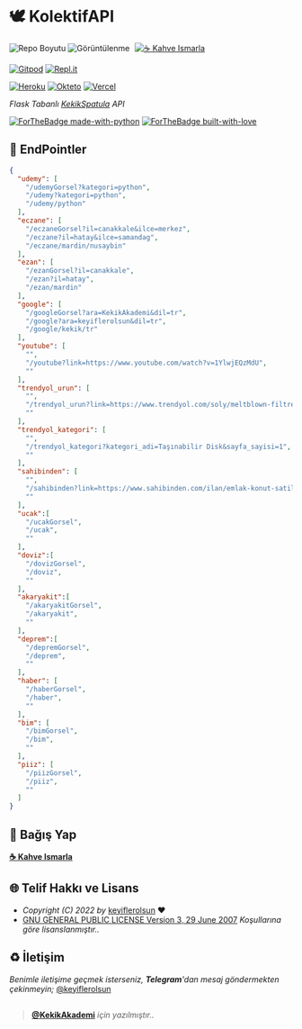 # 🕊 KolektifAPI

![Repo Boyutu](https://img.shields.io/github/repo-size/keyiflerolsun/KolektifAPI)
![Görüntülenme](https://hits.seeyoufarm.com/api/count/incr/badge.svg?url=https://github.com/keyiflerolsun/KolektifAPI&title=Görüntülenme)
<a href="https://KekikAkademi.org/Kahve" target="_blank"><img src="https://img.shields.io/badge/☕️-Kahve Ismarla-ffdd00" title="☕️ Kahve Ismarla" style="padding-left:5px;"></a>

[![Gitpod](https://img.shields.io/badge/Gitpod-Çalıştır-blue?logo=gitpod)](https://gitpod.io/#https://github.com/keyiflerolsun/KolektifAPI)
[![Repl.it](https://img.shields.io/badge/Replit-Çalıştır-green?logo=replit)](https://repl.it/github/keyiflerolsun/KolektifAPI)

[![Heroku](https://img.shields.io/badge/Heroku-Deploy-orange?logo=heroku)](https://heroku.com/deploy?template=https://github.com/keyiflerolsun/KolektifAPI)
[![Okteto](https://img.shields.io/badge/Okteto-Deploy-turquoise?logo=okteto)](https://cloud.okteto.com/deploy?repository=https://github.com/keyiflerolsun/KolektifAPI)
[![Vercel](https://img.shields.io/badge/Vercel-Deploy-black?logo=vercel)](https://vercel.com/new/clone?repository-url=https://github.com/keyiflerolsun/KolektifAPI)

*Flask Tabanlı [KekikSpatula](https://github.com/keyiflerolsun/KekikSpatula) API*

[![ForTheBadge made-with-python](http://ForTheBadge.com/images/badges/made-with-python.svg)](https://www.python.org/)
[![ForTheBadge built-with-love](http://ForTheBadge.com/images/badges/built-with-love.svg)](https://GitHub.com/keyiflerolsun/)

## 📍 EndPointler
```json
{
  "udemy": [
    "/udemyGorsel?kategori=python",
    "/udemy?kategori=python",
    "/udemy/python"
  ],
  "eczane": [
    "/eczaneGorsel?il=canakkale&ilce=merkez",
    "/eczane?il=hatay&ilce=samandag",
    "/eczane/mardin/nusaybin"
  ],
  "ezan": [
    "/ezanGorsel?il=canakkale",
    "/ezan?il=hatay",
    "/ezan/mardin"
  ],
  "google": [
    "/googleGorsel?ara=KekikAkademi&dil=tr",
    "/google?ara=keyiflerolsun&dil=tr",
    "/google/kekik/tr"
  ],
  "youtube": [
    "",
    "/youtube?link=https://www.youtube.com/watch?v=1YlwjEQzMdU",
    ""
  ],
  "trendyol_urun": [
    "",
    "/trendyol_urun?link=https://www.trendyol.com/soly/meltblown-filtre-3-katli-tam-ultrasonik-cerrahi-maske-yesil-100-adet-p-47636885",
    ""
  ],
  "trendyol_kategori": [
    "",
    "/trendyol_kategori?kategori_adi=Taşınabilir Disk&sayfa_sayisi=1",
    ""
  ],
  "sahibinden": [
    "",
    "/sahibinden?link=https://www.sahibinden.com/ilan/emlak-konut-satilik-sampiyonluk-garantili-kendinden-totemli-ev-338644414/detay",
    ""
  ],
  "ucak":[
    "/ucakGorsel",
    "/ucak",
    ""
  ],
  "doviz":[
    "/dovizGorsel",
    "/doviz",
    ""
  ],
  "akaryakit":[
    "/akaryakitGorsel",
    "/akaryakit",
    ""
  ],
  "deprem":[
    "/depremGorsel",
    "/deprem",
    ""
  ],
  "haber": [
    "/haberGorsel",
    "/haber",
    ""
  ],
  "bim": [
    "/bimGorsel",
    "/bim",
    ""
  ],
  "piiz": [
    "/piizGorsel",
    "/piiz",
    ""
  ]
}
```

## 💸 Bağış Yap

**[☕️ Kahve Ismarla](https://KekikAkademi.org/Kahve)**

## 🌐 Telif Hakkı ve Lisans

* *Copyright (C) 2022 by* [keyiflerolsun](https://github.com/keyiflerolsun) ❤️️
* [GNU GENERAL PUBLIC LICENSE Version 3, 29 June 2007](https://github.com/keyiflerolsun/KolektifAPI/blob/master/LICENSE) *Koşullarına göre lisanslanmıştır..*

## ♻️ İletişim

*Benimle iletişime geçmek isterseniz, **Telegram**'dan mesaj göndermekten çekinmeyin;* [@keyiflerolsun](https://t.me/KekikKahve)

##

> **[@KekikAkademi](https://t.me/KekikAkademi)** *için yazılmıştır..*
